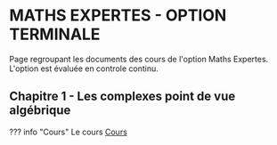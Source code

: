 # MATHS EXPERTES - OPTION TERMINALE

Page regroupant les documents des cours de l'option Maths Expertes. <br>
L'option est évaluée en controle continu.

## Chapitre 1 - Les complexes point de vue algébrique

??? info "Cours" 
    Le cours [Cours](.docs/cours/MEXP/Chap1/Cours-Chap1.pdf)
